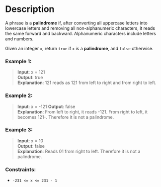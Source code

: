 # Description
A phrase is a **palindrome** if, after converting all uppercase letters into lowercase letters and removing all non-alphanumeric characters, it reads the same forward and backward. Alphanumeric characters include letters and numbers.

Given an integer `x`, return `true` if `x` is a **palindrome**, and `false` otherwise.

### **Example 1:**

>**Input**: x = 121  
**Output**: true  
**Explanation**: 121 reads as 121 from left to right and from right to left.

### Example 2:

>**Input**: x = -121
**Output**: false  
**Explanation**: From left to right, it reads -121. From right to left, it becomes 121-. Therefore it is not a palindrome.

### Example 3:

>**Input**: x = 10  
**Output**: false  
**Explanation**: Reads 01 from right to left. Therefore it is not a palindrome.


### Constraints:

* `-231 <= x <= 231 - 1`